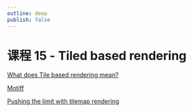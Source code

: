 ```yaml
---
outline: deep
publish: false
---
```


# 课程 15 - Tiled based rendering

[What does Tile based rendering mean?]

[Motiff]

[Pushing the limit with tilemap rendering]

[What does Tile based rendering mean?]: https://stackoverflow.com/questions/69956923/what-does-tile-based-rendering-mean
[Motiff]: https://www.motiff.com/blog/performance-magic-behind-motiff
[Pushing the limit with tilemap rendering]: https://www.teamflowhq.com/dev/pushing-the-limit-with-tilemap-rendering
